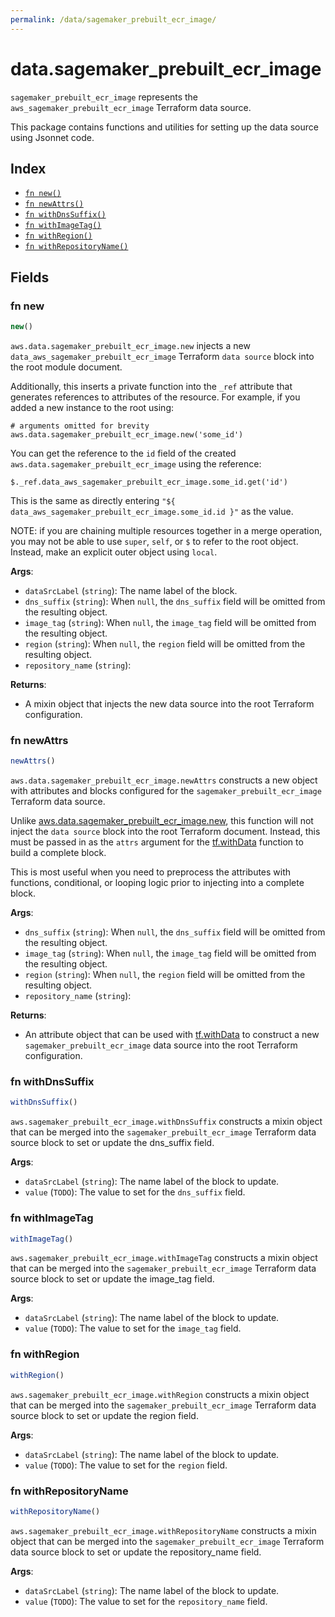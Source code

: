 ```yaml
---
permalink: /data/sagemaker_prebuilt_ecr_image/
---
```


# data.sagemaker_prebuilt_ecr_image

`sagemaker_prebuilt_ecr_image` represents the `aws_sagemaker_prebuilt_ecr_image` Terraform data source.



This package contains functions and utilities for setting up the data source using Jsonnet code.


## Index

* [`fn new()`](#fn-new)
* [`fn newAttrs()`](#fn-newattrs)
* [`fn withDnsSuffix()`](#fn-withdnssuffix)
* [`fn withImageTag()`](#fn-withimagetag)
* [`fn withRegion()`](#fn-withregion)
* [`fn withRepositoryName()`](#fn-withrepositoryname)

## Fields

### fn new

```ts
new()
```


`aws.data.sagemaker_prebuilt_ecr_image.new` injects a new `data_aws_sagemaker_prebuilt_ecr_image` Terraform `data source`
block into the root module document.

Additionally, this inserts a private function into the `_ref` attribute that generates references to attributes of the
resource. For example, if you added a new instance to the root using:

    # arguments omitted for brevity
    aws.data.sagemaker_prebuilt_ecr_image.new('some_id')

You can get the reference to the `id` field of the created `aws.data.sagemaker_prebuilt_ecr_image` using the reference:

    $._ref.data_aws_sagemaker_prebuilt_ecr_image.some_id.get('id')

This is the same as directly entering `"${ data_aws_sagemaker_prebuilt_ecr_image.some_id.id }"` as the value.

NOTE: if you are chaining multiple resources together in a merge operation, you may not be able to use `super`, `self`,
or `$` to refer to the root object. Instead, make an explicit outer object using `local`.

**Args**:
  - `dataSrcLabel` (`string`): The name label of the block.
  - `dns_suffix` (`string`):  When `null`, the `dns_suffix` field will be omitted from the resulting object.
  - `image_tag` (`string`):  When `null`, the `image_tag` field will be omitted from the resulting object.
  - `region` (`string`):  When `null`, the `region` field will be omitted from the resulting object.
  - `repository_name` (`string`): 

**Returns**:
- A mixin object that injects the new data source into the root Terraform configuration.


### fn newAttrs

```ts
newAttrs()
```


`aws.data.sagemaker_prebuilt_ecr_image.newAttrs` constructs a new object with attributes and blocks configured for the `sagemaker_prebuilt_ecr_image`
Terraform data source.

Unlike [aws.data.sagemaker_prebuilt_ecr_image.new](#fn-sagemakerprebuiltecrimagenew), this function will not inject the `data source`
block into the root Terraform document. Instead, this must be passed in as the `attrs` argument for the
[tf.withData](https://github.com/tf-libsonnet/core/tree/main/docs#fn-withdata) function to build a complete block.

This is most useful when you need to preprocess the attributes with functions, conditional, or looping logic prior to
injecting into a complete block.

**Args**:
  - `dns_suffix` (`string`):  When `null`, the `dns_suffix` field will be omitted from the resulting object.
  - `image_tag` (`string`):  When `null`, the `image_tag` field will be omitted from the resulting object.
  - `region` (`string`):  When `null`, the `region` field will be omitted from the resulting object.
  - `repository_name` (`string`): 

**Returns**:
  - An attribute object that can be used with [tf.withData](https://github.com/tf-libsonnet/core/tree/main/docs#fn-withdata) to construct a new `sagemaker_prebuilt_ecr_image` data source into the root Terraform configuration.


### fn withDnsSuffix

```ts
withDnsSuffix()
```

`aws.sagemaker_prebuilt_ecr_image.withDnsSuffix` constructs a mixin object that can be merged into the `sagemaker_prebuilt_ecr_image`
Terraform data source block to set or update the dns_suffix field.



**Args**:
  - `dataSrcLabel` (`string`): The name label of the block to update.
  - `value` (`TODO`): The value to set for the `dns_suffix` field.


### fn withImageTag

```ts
withImageTag()
```

`aws.sagemaker_prebuilt_ecr_image.withImageTag` constructs a mixin object that can be merged into the `sagemaker_prebuilt_ecr_image`
Terraform data source block to set or update the image_tag field.



**Args**:
  - `dataSrcLabel` (`string`): The name label of the block to update.
  - `value` (`TODO`): The value to set for the `image_tag` field.


### fn withRegion

```ts
withRegion()
```

`aws.sagemaker_prebuilt_ecr_image.withRegion` constructs a mixin object that can be merged into the `sagemaker_prebuilt_ecr_image`
Terraform data source block to set or update the region field.



**Args**:
  - `dataSrcLabel` (`string`): The name label of the block to update.
  - `value` (`TODO`): The value to set for the `region` field.


### fn withRepositoryName

```ts
withRepositoryName()
```

`aws.sagemaker_prebuilt_ecr_image.withRepositoryName` constructs a mixin object that can be merged into the `sagemaker_prebuilt_ecr_image`
Terraform data source block to set or update the repository_name field.



**Args**:
  - `dataSrcLabel` (`string`): The name label of the block to update.
  - `value` (`TODO`): The value to set for the `repository_name` field.
